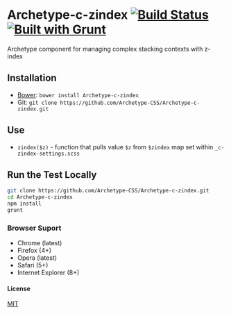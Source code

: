 # Archetype-c-zindex [![Build Status](https://secure.travis-ci.org/Archetype-CSS/Archetype-c-zindex.png?branch=master)](http://travis-ci.org/Archetype-CSS/Archetype-c-zindex) [![Built with Grunt](https://cdn.gruntjs.com/builtwith.png)](http://gruntjs.com/)

Archetype component for managing complex stacking contexts with z-index

## Installation
  * [Bower](http://bower.io): `bower install Archetype-c-zindex`
  * Git: `git clone https://github.com/Archetype-CSS/Archetype-c-zindex.git`

## Use
  * `zindex($z)` - function that pulls value `$z` from `$zindex` map set within
    `_c-zindex-settings.scss`

## Run the Test Locally

```bash
git clone https://github.com/Archetype-CSS/Archetype-c-zindex.git
cd Archetype-c-zindex
npm install
grunt
```

### Browser Suport
  * Chrome (latest)
  * Firefox (4+)
  * Opera (latest)
  * Safari (5+)
  * Internet Explorer (8+)

#### License
[MIT](/LICENSE.md)


